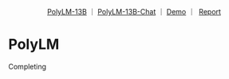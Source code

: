 <p align="center">
  <a href="https://huggingface.co/DAMO-NLP-MT/polylm-13b">PolyLM-13B<a> ｜ <a href="https://huggingface.co/DAMO-NLP-MT/polylm-chat-13b">PolyLM-13B-Chat<a> ｜ <a href="https://modelscope.cn/studios/damo/demo-polylm-multialpaca-13b/summary">Demo</a> ｜ &nbsp<a href="https://arxiv.org/pdf/2307.06018.pdf">Report</a>
</p>

# PolyLM
Completing
